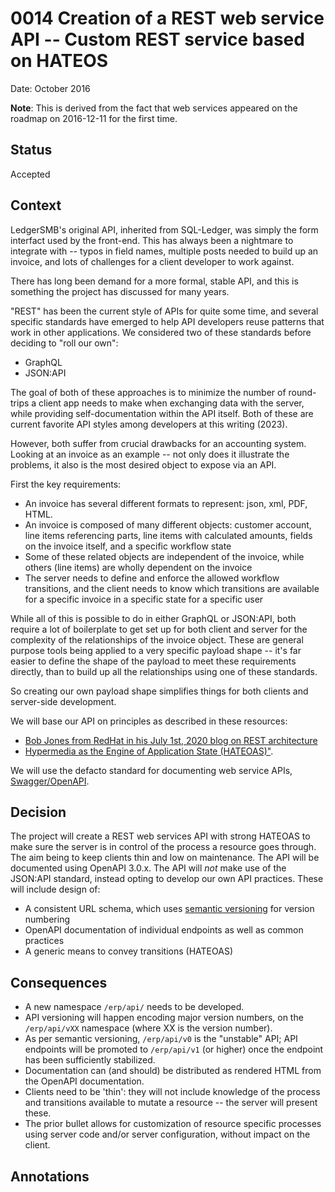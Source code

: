 # 0014 Creation of a REST web service API -- Custom REST service based on HATEOS

Date: October 2016

**Note**: This is derived from the fact that web services appeared on the roadmap
on 2016-12-11 for the first time.

## Status

Accepted

## Context

LedgerSMB's original API, inherited from SQL-Ledger, was simply the form
interfact used by the front-end. This has always been a nightmare to integrate
with -- typos in field names, multiple posts needed to build up an invoice, and
lots of challenges for a client developer to work against.

There has long been demand for a more formal, stable API, and this is something
the project has discussed for many years.

"REST" has been the current style of APIs for quite some time, and several
specific standards have emerged to help API developers reuse patterns that work
in other applications. We considered two of these standards before deciding to
"roll our own":

- GraphQL
- JSON:API

The goal of both of these approaches is to minimize the number of round-trips a
client app needs to make when exchanging data with the server, while providing
self-documentation within the API itself. Both of these are current favorite API
styles among developers at this writing (2023).

However, both suffer from crucial drawbacks for an accounting system. Looking at
an invoice as an example -- not only does it illustrate the problems, it also is
the most desired object to expose via an API.

First the key requirements:

* An invoice has several different formats to represent: json, xml, PDF, HTML.
* An invoice is composed of many different objects: customer account, line items
  referencing parts, line items with calculated amounts, fields on the invoice
itself, and a specific workflow state
* Some of these related objects are independent of the invoice, while others
  (line items) are wholly dependent on the invoice
* The server needs to define and enforce the allowed workflow transitions, and
  the client needs to know which transitions are available for a specific
invoice in a specific state for a specific user

While all of this is possible to do in either GraphQL or JSON:API, both require
a lot of boilerplate to get set up for both client and server for the complexity
of the relationships of the invoice object. These are general purpose tools
being applied to a very specific payload shape -- it's far easier to define the
shape of the payload to meet these requirements directly, than to build up all
the relationships using one of these standards.

So creating our own payload shape simplifies things for both clients and
server-side development.

We will base our API on principles as described in these resources:

- [Bob Jones from RedHat in his July 1st, 2020 blog on REST
  architecture](https://www.redhat.com/en/blog/rest-architecture)
- [Hypermedia as the Engine of Application State
  (HATEOAS)"](https://sookocheff.com/post/api/on-choosing-a-hypermedia-format/).

We will use the defacto standard for documenting web service APIs,
[Swagger/OpenAPI](https://swagger.io/specification/).



## Decision

The project will create a REST web services API with strong HATEOAS to make sure
the server is in control of the process a resource goes through.  The aim being
to keep clients thin and low on maintenance.  The API will be documented using
OpenAPI 3.0.x.  The API will *not* make use of the JSON:API standard, instead
opting to develop our own API practices.  These will include design of:

 * A consistent URL schema, which uses [semantic
   versioning](https://semver.org/) for version numbering
 * OpenAPI documentation of individual endpoints as well as common practices
 * A generic means to convey transitions (HATEOAS)

## Consequences

- A new namespace `/erp/api/` needs to be developed.
- API versioning will happen encoding major version numbers, on the
  `/erp/api/vXX` namespace (where XX is the version number).
- As per semantic versioning, `/erp/api/v0` is the "unstable" API; API endpoints
  will be promoted to `/erp/api/v1` (or higher) once the endpoint has been
sufficiently stabilized.
- Documentation can (and should) be distributed as rendered HTML from the
  OpenAPI documentation.
- Clients need to be 'thin': they will not include knowledge of the process and
  transitions available to mutate a resource -- the server will present these.
- The prior bullet allows for customization of resource specific processes using
  server code and/or server configuration, without impact on the client.

## Annotations
